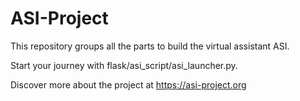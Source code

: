 # ASI-Project

This repository groups all the parts to build the virtual assistant ASI.

Start your journey with flask/asi_script/asi_launcher.py.

Discover more about the project at https://asi-project.org

